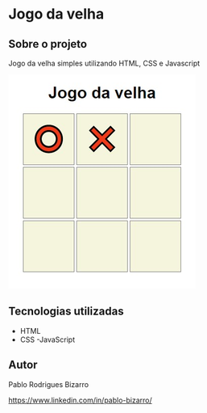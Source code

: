 # Jogo da velha 


## Sobre o projeto

Jogo da velha simples utilizando HTML, CSS e Javascript

![Web 1](https://github.com/PRBizarro/JogoDaVelha/blob/main/assets/velha.jpg)



## Tecnologias utilizadas
- HTML
- CSS
-JavaScript



## Autor

Pablo Rodrigues Bizarro

https://www.linkedin.com/in/pablo-bizarro/

